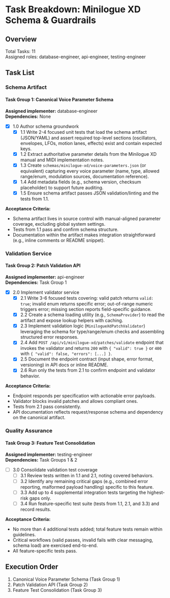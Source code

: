 # Task Breakdown: Minilogue XD Schema & Guardrails

## Overview
Total Tasks: 11  
Assigned roles: database-engineer, api-engineer, testing-engineer

## Task List

### Schema Artifact

#### Task Group 1: Canonical Voice Parameter Schema
**Assigned implementer:** database-engineer  
**Dependencies:** None

- [x] 1.0 Author schema groundwork
  - [x] 1.1 Write 2-4 focused unit tests that load the schema artifact (JSON/YAML) and assert required top-level sections (oscillators, envelopes, LFOs, motion lanes, effects) exist and contain expected keys.
  - [x] 1.2 Extract authoritative parameter details from the Minilogue XD manual and MIDI implementation notes.
  - [x] 1.3 Create `schemas/minilogue-xd/voice-parameters.json` (or equivalent) capturing every voice parameter (name, type, allowed range/enum, modulation sources, documentation reference).
  - [x] 1.4 Add metadata fields (e.g., schema version, checksum placeholder) to support future auditing.
  - [x] 1.5 Ensure schema artifact passes JSON validation/linting and the tests from 1.1.

**Acceptance Criteria:**
- Schema artifact lives in source control with manual-aligned parameter coverage, excluding global system settings.
- Tests from 1.1 pass and confirm schema structure.
- Documentation within the artifact makes integration straightforward (e.g., inline comments or README snippet).

### Validation Service

#### Task Group 2: Patch Validation API
**Assigned implementer:** api-engineer  
**Dependencies:** Task Group 1

- [x] 2.0 Implement validator service
  - [x] 2.1 Write 3-6 focused tests covering: valid patch returns `valid: true`; invalid enum returns specific error; out-of-range numeric triggers error; missing section reports field-specific guidance.
  - [x] 2.2 Create a schema loading utility (e.g., `SchemaProvider`) to read the artifact and expose lookup helpers with caching.
  - [x] 2.3 Implement validation logic (`MinilogueXdPatchValidator`) leveraging the schema for type/range/enum checks and assembling structured error responses.
  - [x] 2.4 Add `POST /api/v1/minilogue-xd/patches/validate` endpoint that invokes the validator and returns `200` with `{ "valid": true }` or `400` with `{ "valid": false, "errors": [...] }`.
  - [x] 2.5 Document the endpoint contract (input shape, error format, versioning) in API docs or inline README.
  - [x] 2.6 Run only the tests from 2.1 to confirm endpoint and validator behavior.

**Acceptance Criteria:**
- Endpoint responds per specification with actionable error payloads.
- Validator blocks invalid patches and allows compliant ones.
- Tests from 2.1 pass consistently.
- API documentation reflects request/response schema and dependency on the canonical artifact.

### Quality Assurance

#### Task Group 3: Feature Test Consolidation
**Assigned implementer:** testing-engineer  
**Dependencies:** Task Groups 1 & 2

- [ ] 3.0 Consolidate validation test coverage
  - [ ] 3.1 Review tests written in 1.1 and 2.1, noting covered behaviors.
  - [ ] 3.2 Identify any remaining critical gaps (e.g., combined error reporting, malformed payload handling) specific to this feature.
  - [ ] 3.3 Add up to 4 supplemental integration tests targeting the highest-risk gaps only.
  - [ ] 3.4 Run feature-specific test suite (tests from 1.1, 2.1, and 3.3) and record results.

**Acceptance Criteria:**
- No more than 4 additional tests added; total feature tests remain within guidelines.
- Critical workflows (valid passes, invalid fails with clear messaging, schema load) are exercised end-to-end.
- All feature-specific tests pass.

## Execution Order
1. Canonical Voice Parameter Schema (Task Group 1)  
2. Patch Validation API (Task Group 2)  
3. Feature Test Consolidation (Task Group 3)
